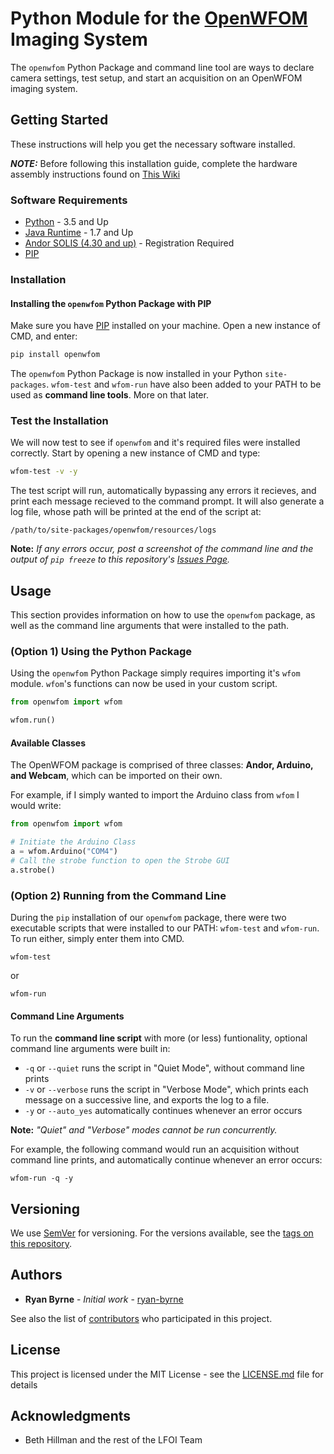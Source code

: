 # Python Module for the [OpenWFOM](https://hillmanlab.zuckermaninstitute.columbia.edu/content/optical-imaging-and-microscopy-development-and-dissemination) Imaging System

The ```openwfom``` Python Package and command line tool are ways to declare camera settings, test setup, and start an acquisition on an OpenWFOM imaging system.

## Getting Started

These instructions will help you get the necessary software installed.

***NOTE:*** Before following this installation guide, complete the hardware assembly instructions found on [This Wiki](https://github.com/ryan-byrne/wfom/wiki)

### Software Requirements

* [Python](https://www.python.org/downloads/) - 3.5 and Up
* [Java Runtime](https://java.com/en/download/) - 1.7 and Up
* [Andor SOLIS (4.30 and up)](http://my.andor.com/login.aspx) - Registration Required
* [PIP](https://pip.pypa.io/en/stable/installing/)

### Installation

#### Installing the ```openwfom``` Python Package with PIP

Make sure you have [PIP](https://pip.pypa.io/en/stable/installing/) installed on your machine. Open a new instance of CMD, and enter:

``` cmd
pip install openwfom
```

The ```openwfom``` Python Package is now installed in your Python ```site-packages```. ```wfom-test``` and ```wfom-run``` have also been added to your PATH to be used as **command line tools**. More on that later. 

### Test the Installation

We will now test to see if ```openwfom``` and it's required files were installed correctly. Start by opening a new instance of CMD and type:

``` cmd
wfom-test -v -y
```

The test script will run, automatically bypassing any errors it recieves, and print each message recieved to the command prompt. It will also generate a log file, whose path will be printed at the end of the script at:

```
/path/to/site-packages/openwfom/resources/logs
```

**Note:** *If any errors occur, post a screenshot of the command line and the output of ```pip freeze``` to this repository's [Issues Page](https://github.com/ryan-byrne/openwfom/issues).*

## Usage

This section provides information on how to use the ```openwfom``` package, as well as the command line arguments that were installed to the path.

### (Option 1) Using the Python Package

Using the ```openwfom``` Python Package simply requires importing it's ```wfom``` module. ```wfom```'s functions can now be used in your custom script.

``` python
from openwfom import wfom

wfom.run()
```

#### Available Classes

The OpenWFOM package is comprised of three classes: **Andor, Arduino, and Webcam**, which can be imported on their own.

For example, if I simply wanted to import the Arduino class from ```wfom``` I would write:

``` python
from openwfom import wfom

# Initiate the Arduino Class
a = wfom.Arduino("COM4")
# Call the strobe function to open the Strobe GUI
a.strobe()
```

### (Option 2) Running from the Command Line

During the ```pip``` installation of our ```openwfom``` package, there were two executable scripts that were installed to our PATH: ```wfom-test``` and ```wfom-run```. To run either, simply enter them into CMD.

```
wfom-test
```

or

```
wfom-run
```
#### Command Line Arguments

To run the **command line script** with more (or less) funtionality, optional command line arguments were built in:

* ```-q``` or ```--quiet``` runs the script in "Quiet Mode", without command line prints
*  ```-v``` or ```--verbose``` runs the script in "Verbose Mode", which prints each message on a successive line, and exports the log to a file.
*  ```-y``` or ```--auto_yes``` automatically continues whenever an error occurs

**Note:** *"Quiet" and "Verbose" modes cannot be run concurrently.*

For example, the following command would run an acquisition without command line prints, and automatically continue whenever an error occurs:

```
wfom-run -q -y
```

## Versioning

We use [SemVer](http://semver.org/) for versioning. For the versions available, see the [tags on this repository](https://github.com/ryan-byrne/wfom/tags).

## Authors

* **Ryan Byrne** - *Initial work* - [ryan-byrne](https://github.com/ryan-byrne)

See also the list of [contributors](https://github.com/ryan-byrne/wfom/contributors) who participated in this project.

## License

This project is licensed under the MIT License - see the [LICENSE.md](LICENSE.md) file for details

## Acknowledgments

* Beth Hillman and the rest of the LFOI Team

